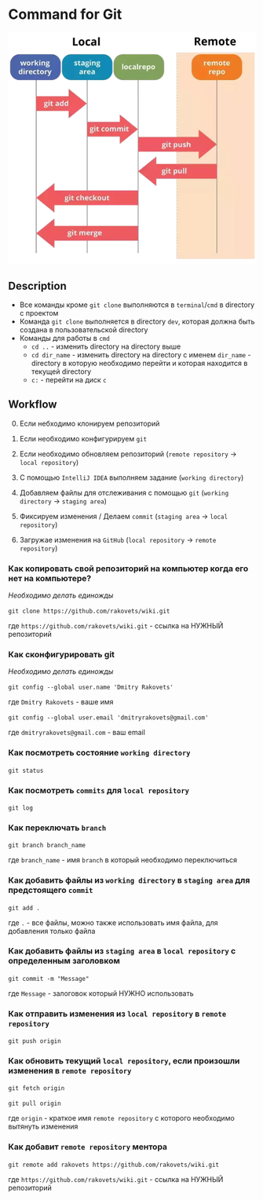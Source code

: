 # Command for Git
![Git basic operation](img/git-basic-operations.webp)

## Description

- Все команды кроме `git clone` выполняются в `terminal`/`cmd` в directory с проектом
- Команда `git clone` выполняется в directory `dev`, которая должна быть создана в пользовательской directory
- Команды для работы в `cmd`
    - `cd ..` - изменить directory на directory выше
    - `cd dir_name` - изменить directory на directory с именем `dir_name` - directory в которую необходимо перейти и которая находится в текущей directory
    - `c:` - перейти на диск `c`

## Workflow
0. Если небходимо клонируем репозиторий
0. Если необходимо конфигурируем `git`
0. Если необходимо обновляем репозиторий (`remote repository` -> `local repository`)

1. С помощью `IntelliJ IDEA` выполняем задание (`working directory`)
2. Добавляем файлы для отслеживания с помощью `git` (`working directory` -> `staging area`)
3. Фиксируем изменения / Делаем `commit` (`staging area` -> `local repository`)
4. Загружае изменения на `GitHub` (`local repository` -> `remote repository`)

### Как копировать свой репозиторий на компьютер когда его нет на компьютере?

*Необходимо делать единожды*

`git clone https://github.com/rakovets/wiki.git`

где `https://github.com/rakovets/wiki.git` - ссылка на НУЖНЫЙ репозиторий


### Как сконфигурировать git

*Необходимо делать единожды*

`git config --global user.name 'Dmitry Rakovets'`

где `Dmitry Rakovets` - ваше имя

`git config --global user.email 'dmitryrakovets@gmail.com'`

где `dmitryrakovets@gmail.com` - ваш email

### Как посмотреть состояние `working directory`

`git status`


### Как посмотреть `commits` для `local repository`

`git log`

### Как переключать `branch`

`git branch branch_name`

где `branch_name` - имя `branch` в который необходимо переключиться

### Как добавить файлы из `working directory` в `staging area` для предстоящего `commit` 

`git add .`

где `.` - все файлы, можно также использовать имя файла, для добавления только файла

### Как добавить файлы из `staging area` в `local repository` с определенным заголовком 

`git commit -m "Message"`

где `Message` - залоговок который НУЖНО использовать

### Как отправить изменения из `local repository` в `remote repository`

`git push origin`

### Как обновить текущий `local repository`, если произошли изменения в `remote repository`

`git fetch origin`

`git pull origin`

где `origin` - краткое имя `remote repository` с которого необходимо вытянуть изменения

### Как добавит `remote repository` ментора

`git remote add rakovets https://github.com/rakovets/wiki.git`

где `https://github.com/rakovets/wiki.git` - ссылка на НУЖНЫЙ репозиторий